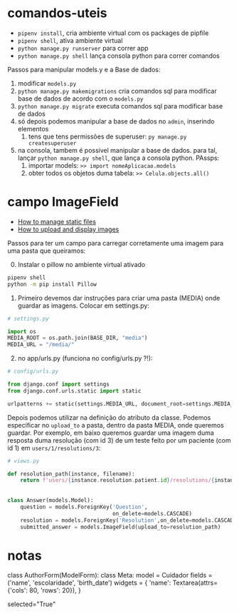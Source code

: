 # comandos-uteis

* `pipenv install`, cria ambiente virtual com os packages de pipfile
* `pipenv shell`, ativa ambiente virtual
* `python manage.py runserver` para correr app
* `python manage.py shell` lança consola python para correr comandos


Passos para manipular models.y e a Base de dados:
1. modificar `models.py`
1. `python manage.py makemigrations` cria comandos sql para modificar base de dados de acordo com o `models.py` 
1. `python manage.py migrate` executa comandos sql para modificar base de dados 
1. só depois podemos manipular a base de dados no `admin`, inserindo elementos
    1. tens que tens permissões de superuser: `py manage.py createsuperuser` 
1. na consola, tambem é possivel manipular a base de dados. para tal, lançar `python manage.py shell`, que lança a consola python. PAssps:
    1. importar models: `>> import nomeAplicacao.models`
    1. obter todos os objetos duma tabela: `>> Celula.objects.all()`



# campo ImageField

* [How to manage static files](https://docs.djangoproject.com/en/4.0/howto/static-files/)
* [How to upload and display images](https://studygyaan.com/django/how-to-upload-and-display-image-in-django)

Passos para ter um campo para carregar corretamente uma imagem para uma pasta que queiramos:

0. Instalar o pillow no ambiente virtual ativado

```bash
pipenv shell
python -m pip install Pillow
```

1. Primeiro devemos dar instruções para criar uma pasta (MEDIA) onde guardar as imagens. Colocar em settings.py:

```Python
# settings.py

import os
MEDIA_ROOT = os.path.join(BASE_DIR, "media")
MEDIA_URL = "/media/"
```

2. no app/urls.py   (funciona no config/urls.py ?!): 

```Python
# config/urls.py

from django.conf import settings
from django.conf.urls.static import static

urlpatterns += static(settings.MEDIA_URL, document_root=settings.MEDIA_ROOT)
```

Depois podemos utilizar na definição do atributo da classe. Podemos especificar  no `upload_to` a pasta, dentro da pasta MEDIA, onde queremos guardar. Por exemplo, em baixo queremos guardar uma imagem duma resposta duma resolução (com id 3) de um teste feito por um paciente (com id 1) em `users/1/resolutions/3`:

```Python
# views.py

def resolution_path(instance, filename):
    return f'users/{instance.resolution.patient.id}/resolutions/{instance.resolution.id}'
    
    
class Answer(models.Model):
    question = models.ForeignKey('Question',
                                 on_delete=models.CASCADE)
    resolution = models.ForeignKey('Resolution',on_delete=models.CASCADE)
    submitted_answer = models.ImageField(upload_to=resolution_path)
```


# notas


class AuthorForm(ModelForm):
    class Meta:
        model = Cuidador
        fields = ('name', 'escolaridade', 'birth_date')
        widgets = {
            'name': Textarea(attrs={'cols': 80, 'rows': 20}),
        }
        
        
        
 selected="True"
